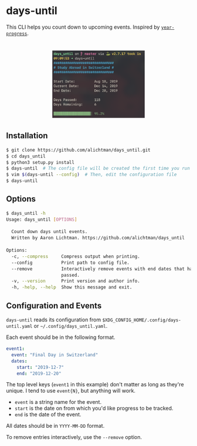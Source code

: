 # days-until

This CLI helps you count down to upcoming events. Inspired by [`year-progress`](https://github.com/alichtman/scripts/blob/master/year-progress.sh).

<h1 align="center">
  <img src="img/demo.png" width="50%" />
  <br />
</h1>

## Installation

```bash
$ git clone https://github.com/alichtman/days_until.git
$ cd days_until
$ python3 setup.py install
$ days-until  # The config file will be created the first time you run the program
$ vim $(days-until --config)  # Then, edit the configuration file
$ days-until
```

## Options

```bash
$ days_until -h
Usage: days_until [OPTIONS]

  Count down days until events.
  Written by Aaron Lichtman. https://github.com/alichtman/days_until

Options:
  -c, --compress     Compress output when printing.
  --config           Print path to config file.
  --remove           Interactively remove events with end dates that have
                     passed.
  -v, --version      Print version and author info.
  -h, -help, --help  Show this message and exit.
```

## Configuration and Events

`days-until` reads its configuration from `$XDG_CONFIG_HOME/.config/days-until.yaml` or `~/.config/days_until.yaml`.

Each event should be in the following format.

```yaml
event1:
  event: "Final Day in Switzerland"
  dates:
    start: "2019-12-7"
    end: "2019-12-20"
```

The top level keys (`event1` in this example) don't matter as long as they're unique. I tend to use `event{N}`, but anything will work.

- `event` is a string name for the event.
- `start` is the date on from which you'd like progress to be tracked.
- `end` is the date of the event.

All dates should be in `YYYY-MM-DD` format.

To remove entries interactively, use the `--remove` option. 

